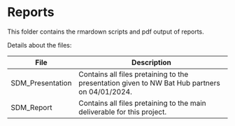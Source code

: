 # Reports
  
This folder contains the rmardown scripts and pdf output of reports.  
  
Details about the files:  
  
File | Description
---|---------------------------------------------------------------------
 SDM_Presentation | Contains all files pretaining to the presentation given to NW Bat Hub partners on 04/01/2024.
 SDM_Report | Contains all files pretaining to the main deliverable for this project.  
